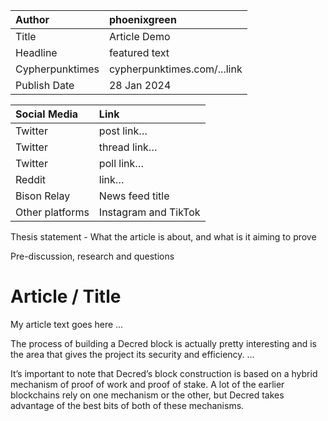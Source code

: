 
| Author | phoenixgreen |
| :---- | :---- |
| Title | Article Demo |
| Headline  | featured text |
| Cypherpunktimes | cypherpunktimes.com/...link |
| Publish Date | 28 Jan 2024 |

| Social Media | Link |
| :---- | :---- |
| Twitter | post link… |
| Twitter | thread link… |
| Twitter | poll link… |
| Reddit  | link… |
| Bison Relay | News feed title |
| Other platforms | Instagram and TikTok |

Thesis statement - What the article is about, and what is it aiming to prove

Pre-discussion, research and questions

# Article / Title
My article text goes here …

The process of building a Decred block is actually pretty interesting and is the area that gives the project its security and efficiency. ...

It’s important to note that Decred’s block construction is based on a hybrid mechanism of proof of work and proof of stake. A lot of the earlier blockchains rely on one mechanism or the other, but Decred takes advantage of the best bits of both of these mechanisms.


